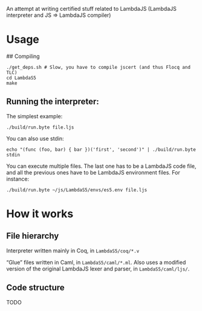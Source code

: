 An attempt at writing certified stuff related to LambdaJS (LambdaJS
interpreter and JS => LambdaJS compiler)



# Usage

## Compiling

```
./get_deps.sh # Slow, you have to compile jscert (and thus Flocq and TLC)
cd LambdaS5
make
```

## Running the interpreter:

The simplest example:

```
./build/run.byte file.ljs
```


You can also use stdin:

```
echo "(func (foo, bar) { bar })('first', 'second')" | ./build/run.byte stdin
```


You can execute multiple files. The last one has to be a LambdaJS code file,
and all the previous ones have to be LambdaJS environment files.
For instance:

```
./build/run.byte ~/js/LambdaS5/envs/es5.env file.ljs
```


# How it works

## File hierarchy

Interpreter written mainly in Coq, in `LambdaS5/coq/*.v`

“Glue” files written in Caml, in `LambdaS5/caml/*.ml`. Also uses a
modified version of the original LambdaJS lexer and parser, in
`LambdaS5/caml/ljs/`.


## Code structure

TODO
